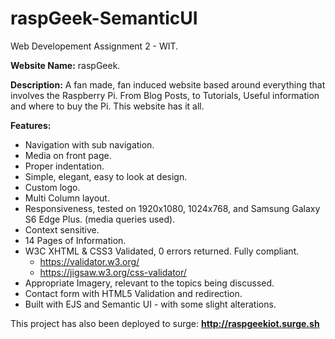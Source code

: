 # raspGeek-SemanticUI

Web Developement Assignment 2 - WIT.

**Website Name:** raspGeek.

**Description:** 
A fan made, fan induced website based around everything that involves the Raspberry Pi. From
Blog Posts, to Tutorials, Useful information and where to buy the Pi. This website has it all.

**Features:** 
* Navigation with sub navigation.
* Media on front page.
* Proper indentation.
* Simple, elegant, easy to look at design.
* Custom logo.
* Multi Column layout.
* Responsiveness, tested on 1920x1080, 1024x768, and Samsung Galaxy S6 Edge Plus. (media queries used).
* Context sensitive.
* 14 Pages of Information.
* W3C XHTML & CSS3 Validated, 0 errors returned. Fully compliant.
  - https://validator.w3.org/
  - https://jigsaw.w3.org/css-validator/
* Appropriate Imagery, relevant to the topics being discussed.
* Contact form with HTML5 Validation and redirection.
* Built with EJS and Semantic UI - with some slight alterations.

This project has also been deployed to surge: **http://raspgeekiot.surge.sh**

